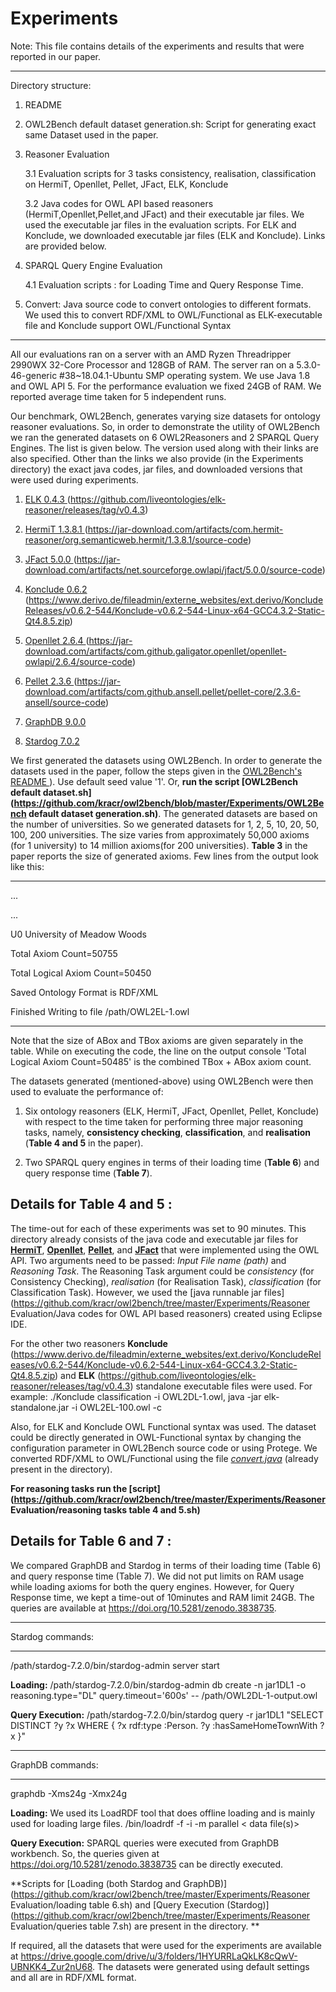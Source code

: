 # Experiments

Note: This file contains details of the experiments and results that were reported in our paper.

-------------------------------------------------------------------------------------

Directory structure:

1. README

2. OWL2Bench default dataset generation.sh: Script for generating exact same Dataset used in the paper.

3. Reasoner Evaluation

	3.1 Evaluation scripts for 3 tasks consistency, realisation, classification on HermiT, Openllet, Pellet, JFact, ELK, Konclude 

	3.2 Java codes for OWL API based reasoners (HermiT,Openllet,Pellet,and JFact) and their executable jar files. We used the executable jar files in the evaluation scripts. For ELK and Konclude, we downloaded executable jar files (ELK and Konclude). Links are provided below.

4. SPARQL Query Engine Evaluation
	
	4.1 Evaluation scripts : for Loading Time and Query Response Time.

5. Convert: Java source code to convert ontologies to different formats. We used this to convert RDF/XML to OWL/Functional as ELK-executable file and Konclude support OWL/Functional Syntax
 
-----------------------------------------------------------------------------------

All our evaluations ran on a server with an AMD Ryzen Threadripper 2990WX 32-Core Processor and 128GB of RAM. The server ran on a 5.3.0-46-generic \#38~18.04.1-Ubuntu SMP operating system. We use Java 1.8 and OWL API 5. For the performance evaluation we fixed 24GB of RAM. We reported average time taken for 5 independent runs. 

Our benchmark, OWL2Bench, generates varying size datasets for ontology reasoner evaluations. So, in order to demonstrate the utility of OWL2Bench we ran the generated datasets on 6 OWL2Reasoners and 2 SPARQL Query Engines. The list is given below. The version used along with their links are also specified. Other than the links we also provide (in the Experiments directory) the exact java codes, jar files, and downloaded versions that were used during experiments.

1. [ ELK 0.4.3 ](https://github.com/liveontologies/elk-reasoner/releases/tag/v0.4.3)(https://github.com/liveontologies/elk-reasoner/releases/tag/v0.4.3) 

2. [ HermiT 1.3.8.1 ](https://jar-download.com/artifacts/com.hermit-reasoner/org.semanticweb.hermit/1.3.8.1/source-code)(https://jar-download.com/artifacts/com.hermit-reasoner/org.semanticweb.hermit/1.3.8.1/source-code)

3. [ JFact 5.0.0 ](https://jar-download.com/artifacts/net.sourceforge.owlapi/jfact/5.0.0/source-code)(https://jar-download.com/artifacts/net.sourceforge.owlapi/jfact/5.0.0/source-code)

4. [ Konclude 0.6.2 ](https://www.derivo.de/fileadmin/externe_websites/ext.derivo/KoncludeReleases/v0.6.2-544/Konclude-v0.6.2-544-Linux-x64-GCC4.3.2-Static-Qt4.8.5.zip)(https://www.derivo.de/fileadmin/externe_websites/ext.derivo/KoncludeReleases/v0.6.2-544/Konclude-v0.6.2-544-Linux-x64-GCC4.3.2-Static-Qt4.8.5.zip)

5. [ Openllet 2.6.4 ](https://jar-download.com/artifacts/com.github.galigator.openllet/openllet-owlapi/2.6.4/source-code)(https://jar-download.com/artifacts/com.github.galigator.openllet/openllet-owlapi/2.6.4/source-code)

6. [ Pellet 2.3.6 ](https://jar-download.com/artifacts/com.github.ansell.pellet/pellet-core/2.3.6-ansell/source-code)(https://jar-download.com/artifacts/com.github.ansell.pellet/pellet-core/2.3.6-ansell/source-code)

7. [ GraphDB 9.0.0 ](https://www.ontotext.com/products/graphdb/graphdb-free/) 

8. [ Stardog 7.0.2 ](https://www.stardog.com/)


We first generated the datasets using OWL2Bench. In order to generate the datasets used in the paper, follow the steps given in the [ OWL2Bench's README ](https://github.com/kracr/owl2bench/blob/master/README.md#usage)). Use default seed value '1'. Or, **run the script [OWL2Bench default dataset.sh](https://github.com/kracr/owl2bench/blob/master/Experiments/OWL2Bench default dataset generation.sh)**. The generated datasets are based on the number of universities. So we generated datasets for 1, 2, 5, 10, 20, 50, 100, 200 universities. The size varies from approximately 50,000 axioms (for 1 university) to 14 million axioms(for 200 universities). **Table 3** in the paper reports the size of generated axioms. Few lines from the output look like this:

---------------------------------------------

...

...

U0 University of Meadow Woods

Total Axiom Count=50755

Total Logical Axiom Count=50450

Saved Ontology Format is RDF/XML

Finished Writing to file /path/OWL2EL-1.owl

---------------------------------------------

Note that the size of ABox and TBox axioms are given separately in the table. While on executing the code, the line on the output console 'Total Logical Axiom Count=50485' is the combined TBox + ABox axiom count.


The datasets generated (mentioned-above) using OWL2Bench were then used to evaluate the performance of:

1. Six ontology reasoners (ELK, HermiT, JFact, Openllet, Pellet, Konclude) with respect to the time taken for performing three major reasoning tasks, namely, **consistency checking**, **classification**, and **realisation** (**Table 4 and 5** in the paper). 

2. Two SPARQL query engines in terms of their loading time (**Table 6**) and query response time (**Table 7**).


## Details for Table 4 and 5 :

The time-out for each of these experiments was set to 90 minutes. This directory already consists of the java code and executable jar files for **[HermiT](https://github.com/kracr/owl2bench/tree/master/Experiments/hermit)**, **[Openllet](https://github.com/kracr/owl2bench/tree/master/Experiments/openllet)**, **[Pellet](pellet2)**, and **[JFact](jfact)** that were implemented using the OWL API. Two arguments need to be passed: *Input File name (path)* and *Reasoning Task*. The Reasoning Task argument could be *consistency* (for Consistency Checking), *realisation* (for Realisation Task), *classification* (for Classification Task). However, we used the [java runnable jar files](https://github.com/kracr/owl2bench/tree/master/Experiments/Reasoner Evaluation/Java codes for OWL API based reasoners) created using Eclipse IDE.

For the other two reasoners **Konclude** (https://www.derivo.de/fileadmin/externe_websites/ext.derivo/KoncludeReleases/v0.6.2-544/Konclude-v0.6.2-544-Linux-x64-GCC4.3.2-Static-Qt4.8.5.zip) and **ELK** (https://github.com/liveontologies/elk-reasoner/releases/tag/v0.4.3) standalone executable files were used. For example: ./Konclude classification -i OWL2DL-1.owl, java -jar elk-standalone.jar -i OWL2EL-100.owl -c

Also, for ELK and Konclude OWL Functional syntax was used. The dataset could be directly generated in OWL-Functional syntax by changing the configuration parameter in OWL2Bench source code or using Protege. We converted RDF/XML to OWL/Functional using the file *[convert.java](https://github.com/kracr/owl2bench/tree/master/Experiments/convert)* (already present in the directory). 

**For reasoning tasks run the [script](https://github.com/kracr/owl2bench/tree/master/Experiments/Reasoner Evaluation/reasoning tasks table 4 and 5.sh)**

## Details for Table 6 and 7 : 

We compared GraphDB and Stardog in terms of their loading time (Table 6) and query response time (Table 7). We did not put limits on RAM usage while loading axioms for both the query engines. However, for Query Response time, we kept a time-out of 10minutes and RAM limit 24GB. The queries are available at https://doi.org/10.5281/zenodo.3838735.

----------------------------

Stardog commands:

----------------------------

/path/stardog-7.2.0/bin/stardog-admin server start

**Loading:** /path/stardog-7.2.0/bin/stardog-admin db create -n jar1DL1 -o reasoning.type="DL" query.timeout='600s' -- /path/OWL2DL-1-output.owl

**Query Execution:** /path/stardog-7.2.0/bin/stardog query -r jar1DL1 "SELECT DISTINCT ?y ?x WHERE { ?x rdf:type :Person. ?y :hasSameHomeTownWith ?x }"
 
----------------------------

GraphDB commands:

----------------------------

graphdb -Xms24g -Xmx24g

**Loading:** We used its LoadRDF tool that does offline loading and is mainly used for loading large files. <graphdb-dist>/bin/loadrdf -f -i <repo-name> -m parallel < data file(s)>

**Query Execution:** SPARQL queries were executed from GraphDB workbench. So, the queries given at https://doi.org/10.5281/zenodo.3838735 can be directly executed.

**Scripts for [Loading (both Stardog and GraphDB)](https://github.com/kracr/owl2bench/tree/master/Experiments/Reasoner Evaluation/loading table 6.sh) and [Query Execution (Stardog)](https://github.com/kracr/owl2bench/tree/master/Experiments/Reasoner Evaluation/queries table 7.sh) are present in the directory. **


If required, all the datasets that were used for the experiments are available at https://drive.google.com/drive/u/3/folders/1HYURRLaQkLK8cQwV-UBNKK4_Zur2nU68. The datasets were generated using default settings and all are in RDF/XML format. 



           
